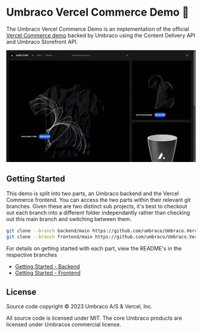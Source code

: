 # Umbraco Vercel Commerce Demo 🦄

The Umbraco Vercel Commerce Demo is an implementation of the official [Vercel Commerce demo](https://github.com/vercel/commerce) backed by Umbraco using the Content Delivery API and Umbraco Storefront API.

![Screenshots](assets/animation.gif)

## Getting Started

This demo is split into two parts, an Umbraco backend and the Vercel Commerce frontend. You can access the two parts within their relevant git branches. Given these are two distinct sub projects, it's best to checkout out each branch into a different folder independantly rather than checking out this main branch and switching between them.

```bash
git clone --branch backend/main https://github.com/umbraco/Umbraco.VercelCommerce.Demo.git backend
git clone --branch frontend/main https://github.com/umbraco/Umbraco.VercelCommerce.Demo.git frontend

```

For details on getting started with each part, view the README's in the respective branches

* [Getting Started - Backend](https://github.com/umbraco/Umbraco.VercelCommerce.Demo/tree/backend/main/README.md)
* [Getting Started - Frontend](https://github.com/umbraco/Umbraco.VercelCommerce.Demo/tree/frontend/main/README.md)

## License

Source code copyright © 2023 Umbraco A/S & Vercel, Inc.

All source code is licensed under MIT. The core Umbraco products are licensed under Umbracos commercial license.